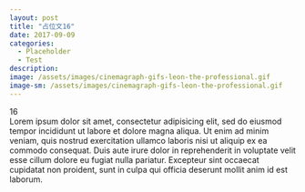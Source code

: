 ```yaml
---
layout: post
title: "占位文16"
date: 2017-09-09
categories:
  - Placeholder
  - Test
description:
image: /assets/images/cinemagraph-gifs-leon-the-professional.gif
image-sm: /assets/images/cinemagraph-gifs-leon-the-professional.gif
---
```

16  
Lorem ipsum dolor sit amet, consectetur adipisicing elit, sed do eiusmod tempor incididunt ut labore et dolore magna aliqua. Ut enim ad minim veniam, quis nostrud exercitation ullamco laboris nisi ut aliquip ex ea commodo consequat. Duis aute irure dolor in reprehenderit in voluptate velit esse cillum dolore eu fugiat nulla pariatur. Excepteur sint occaecat cupidatat non proident, sunt in culpa qui officia deserunt mollit anim id est laborum.
